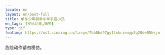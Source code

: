 ```yaml
---
locate: en
layout: en/post-full
title: 单车少年骑单车单手抱小孩
en_tags: [罗比尼奥,搞笑]
type: gif
featimg: https://ws1.sinaimg.cn/large/7bb8bd97gy1fxkcieuyp3g20dw05kkjn.gif
---
```


危险动作请勿模仿。